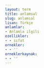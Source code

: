 ```yaml
---
layout: term
title: anlamsal
slug: anlamsal
lisan: Türkçe
anlamlar:
- Anlamla ilgili
ozellikler:
- - sıfat
ornekler:
- - ''
orneklerkaynak:
- - ''
---
```

